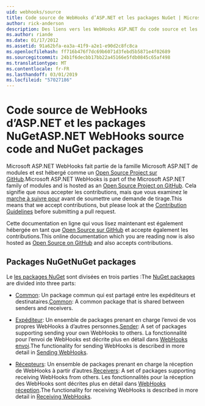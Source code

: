 ```yaml
---
uid: webhooks/source
title: Code source de WebHooks d’ASP.NET et les packages NuGet | Microsoft Docs
author: rick-anderson
description: Des liens vers les WebHooks ASP.NET du code source et les packages NuGet
ms.author: riande
ms.date: 01/17/2012
ms.assetid: 91a62bfa-ea3a-41f9-a2e1-e90d2c8fc8ca
ms.openlocfilehash: ff716b476f7dc69b6071d3febd5b5871e4f02689
ms.sourcegitcommit: 24b1f6decbb17bb22a45166e5fdb0845c65af498
ms.translationtype: MT
ms.contentlocale: fr-FR
ms.lasthandoff: 03/01/2019
ms.locfileid: "57027186"
---
```

# <a name="aspnet-webhooks-source-code-and-nuget-packages"></a><span data-ttu-id="057dd-103">Code source de WebHooks d’ASP.NET et les packages NuGet</span><span class="sxs-lookup"><span data-stu-id="057dd-103">ASP.NET WebHooks source code and NuGet packages</span></span>

<span data-ttu-id="057dd-104">Microsoft ASP.NET WebHooks fait partie de la famille Microsoft ASP.NET de modules et est hébergé comme un [Open Source Project sur GitHub](https://github.com/aspnet/WebHooks).</span><span class="sxs-lookup"><span data-stu-id="057dd-104">Microsoft ASP.NET WebHooks is part of the Microsoft ASP.NET family of modules and is hosted as an [Open Source Project on GitHub](https://github.com/aspnet/WebHooks).</span></span> <span data-ttu-id="057dd-105">Cela signifie que nous accepter les contributions, mais que vous examinez le [marche à suivre pour](https://github.com/aspnet/Home/blob/master/CONTRIBUTING.md) avant de soumettre une demande de tirage.</span><span class="sxs-lookup"><span data-stu-id="057dd-105">This means that we accept contributions, but please look at the [Contribution Guidelines](https://github.com/aspnet/Home/blob/master/CONTRIBUTING.md) before submitting a pull request.</span></span>

<span data-ttu-id="057dd-106">Cette documentation en ligne qui vous lisez maintenant est également hébergée en tant que [Open Source sur GitHub](http://docs.asp.net/en/latest/contribute/style-guide.html#style-guide) et accepte également les contributions.</span><span class="sxs-lookup"><span data-stu-id="057dd-106">This online documentation which you are reading now is also hosted as [Open Source on GitHub](http://docs.asp.net/en/latest/contribute/style-guide.html#style-guide) and also accepts contributions.</span></span>

## <a name="nuget-packages"></a><span data-ttu-id="057dd-107">Packages NuGet</span><span class="sxs-lookup"><span data-stu-id="057dd-107">NuGet packages</span></span>

<span data-ttu-id="057dd-108">Le [les packages NuGet](https://nuget.org/packages?q=Microsoft.AspNet.WebHooks) sont divisées en trois parties :</span><span class="sxs-lookup"><span data-stu-id="057dd-108">The [NuGet packages](https://nuget.org/packages?q=Microsoft.AspNet.WebHooks) are divided into three parts:</span></span>

* <span data-ttu-id="057dd-109">[Common](https://www.nuget.org/packages?q=Microsoft.AspNet.WebHooks.Common): Un package commun qui est partagé entre les expéditeurs et destinataires.</span><span class="sxs-lookup"><span data-stu-id="057dd-109">[Common](https://www.nuget.org/packages?q=Microsoft.AspNet.WebHooks.Common): A common package that is shared between senders and receivers.</span></span>

* <span data-ttu-id="057dd-110">[Expéditeur](https://www.nuget.org/packages?q=Microsoft.AspNet.WebHooks.Custom): Un ensemble de packages prenant en charge l’envoi de vos propres WebHooks à d’autres personnes.</span><span class="sxs-lookup"><span data-stu-id="057dd-110">[Sender](https://www.nuget.org/packages?q=Microsoft.AspNet.WebHooks.Custom): A set of packages supporting sending your own WebHooks to others.</span></span> <span data-ttu-id="057dd-111">La fonctionnalité pour l’envoi de WebHooks est décrite plus en détail dans [WebHooks envoi](sending/index.md).</span><span class="sxs-lookup"><span data-stu-id="057dd-111">The functionality for sending WebHooks is described in more detail in [Sending WebHooks](sending/index.md).</span></span>

* <span data-ttu-id="057dd-112">[Récepteurs](https://www.nuget.org/packages?q=Microsoft.AspNet.WebHooks.Receivers): Un ensemble de packages prenant en charge la réception de WebHooks à partir d’autres.</span><span class="sxs-lookup"><span data-stu-id="057dd-112">[Receivers](https://www.nuget.org/packages?q=Microsoft.AspNet.WebHooks.Receivers): A set of packages supporting receiving WebHooks from others.</span></span> <span data-ttu-id="057dd-113">Les fonctionnalités pour la réception des WebHooks sont décrites plus en détail dans [WebHooks réception](receiving/index.md).</span><span class="sxs-lookup"><span data-stu-id="057dd-113">The functionality for receiving WebHooks is described in more detail in [Receiving WebHooks](receiving/index.md).</span></span>
